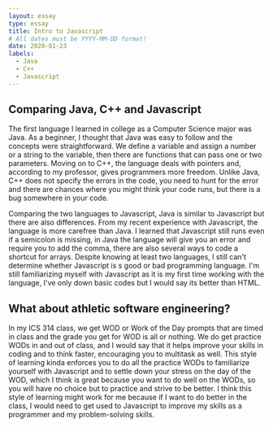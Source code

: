 ```yaml
---
layout: essay
type: essay
title: Intro to Javascript
# All dates must be YYYY-MM-DD format!
date: 2020-01-23
labels:
  - Java
  - C++
  - Javascript
---
```


## Comparing Java, C++ and Javascript

The first language I learned in college as a Computer Science major was Java. As a beginner, I thought that Java was easy to follow and the concepts were straightforward. We define a variable and assign a number or a string to the variable, then there are functions that can pass one or two parameters. Moving on to C++, the language deals with pointers and, according to my professor, gives programmers more freedom. Unlike Java, C++ does not specify the errors in the code, you need to hunt for the error and there are chances where you might think your code runs, but there is a bug somewhere in your code. 

Comparing the two languages to Javascript, Java is similar to Javascript but there are also differences. From my recent experience with Javascript, the language is more carefree than Java. I learned that Javascript still runs even if a semicolon is missing, in Java the language will give you an error and require you to add the comma, there are also several ways to code a shortcut for arrays. Despite knowing at least two languages, I still can't determine whether Javascript is s good or bad programming language. I'm still familiarizing myself with Javascript as it is my first time working with the language, I've only down basic codes but I would say its better than HTML.

## What about athletic software engineering?

In my ICS 314 class, we get WOD or Work of the Day prompts that are timed in class and the grade you get for WOD is all or nothing. We do get practice WODs in and out of class, and I would say that it helps improve your skills in coding and to think faster, encouraging you to multitask as well.  This style of learning kinda enforces you to do all the practice WODs to familiarize yourself with Javascript and to settle down your stress on the day of the WOD, which I think is great because you want to do well on the WODs, so you will have no choice but to practice and strive to be better. I think this style of learning might work for me because if I want to do better in the class, I would need to get used to Javascript to improve my skills as a programmer and my problem-solving skills.
